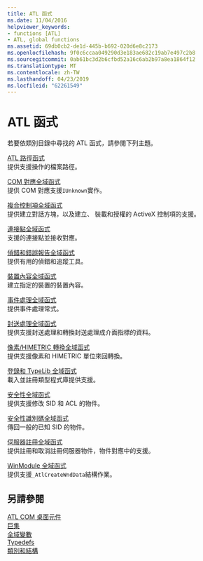 ```yaml
---
title: ATL 函式
ms.date: 11/04/2016
helpviewer_keywords:
- functions [ATL]
- ATL, global functions
ms.assetid: 69db0cb2-de1d-445b-b692-020d6e8c2173
ms.openlocfilehash: 9f0c6ccaa049290d3e183ae682c19ab7e497c2b8
ms.sourcegitcommit: 0ab61bc3d2b6cfbd52a16c6ab2b97a8ea1864f12
ms.translationtype: MT
ms.contentlocale: zh-TW
ms.lasthandoff: 04/23/2019
ms.locfileid: "62261549"
---
```

# <a name="atl-functions"></a>ATL 函式

若要依類別目錄中尋找的 ATL 函式，請參閱下列主題。

[ATL 路徑函式](../../atl/reference/com-map-global-functions.md)<br/>
提供支援操作的檔案路徑。

[COM 對應全域函式](../../atl/reference/com-map-global-functions.md)<br/>
提供 COM 對應支援`IUnknown`實作。

[複合控制項全域函式](../../atl/reference/composite-control-global-functions.md)<br/>
提供建立對話方塊，以及建立、 裝載和授權的 ActiveX 控制項的支援。

[連接點全域函式](../../atl/reference/connection-point-global-functions.md)<br/>
支援的連接點並接收對應。

[偵錯和錯誤報告全域函式](../../atl/reference/debugging-and-error-reporting-global-functions.md)<br/>
提供有用的偵錯和追蹤工具。

[裝置內容全域函式](../../atl/reference/device-context-global-functions.md)<br/>
建立指定的裝置的裝置內容。

[事件處理全域函式](../../atl/reference/event-handling-global-functions.md)<br/>
提供事件處理常式。

[封送處理全域函式](../../atl/reference/marshaling-global-functions.md)<br/>
提供支援封送處理和轉換封送處理成介面指標的資料。

[像素/HIMETRIC 轉換全域函式](../../atl/reference/pixel-himetric-conversion-global-functions.md)<br/>
提供支援像素和 HIMETRIC 單位來回轉換。

[登錄和 TypeLib 全域函式](../../atl/reference/registry-and-typelib-global-functions.md)<br/>
載入並註冊類型程式庫提供支援。

[安全性全域函式](../../atl/reference/security-global-functions.md)<br/>
提供支援修改 SID 和 ACL 的物件。

[安全性識別碼全域函式](../../atl/reference/security-identifier-global-functions.md)<br/>
傳回一般的已知 SID 的物件。

[伺服器註冊全域函式](../../atl/reference/server-registration-global-functions.md)<br/>
提供註冊和取消註冊伺服器物件，物件對應中的支援。

[WinModule 全域函式](../../atl/reference/winmodule-global-functions.md)<br/>
提供支援`_AtlCreateWndData`結構作業。

## <a name="see-also"></a>另請參閱

[ATL COM 桌面元件](../../atl/atl-com-desktop-components.md)<br/>
[巨集](../../atl/reference/atl-macros.md)<br/>
[全域變數](../../atl/reference/atl-global-variables.md)<br/>
[Typedefs](../../atl/reference/atl-typedefs.md)<br/>
[類別和結構](../../atl/reference/atl-classes.md)

